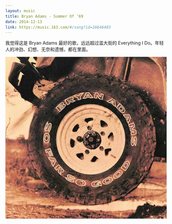 ```yaml
---
layout: music
title: Bryan Adams - Summer Of ’69
date: 2014-12-13
link: https://music.163.com/#/song?id=16646403
---
```


我觉得这是 Bryan Adams 最好的歌，远远超过滥大街的 Everything I Do。年轻人的冲劲、幻想、无奈和遗憾，都在里面。

![Summer Of ’69](images/bryan-adams-so-far-so-good.jpg)

